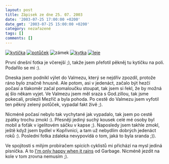 ```yaml
---
layout: post
title: Zápisek ze dne 25. 07. 2003
date: '2003-07-25 17:00:00 +0200'
date_gmt: '2003-07-25 15:00:00 +0200'
category: nezařazené
tags: []
comments: []
---
```

<div >  <a href="/%base_url%/assets/old-images/kyticka.jpg"><img alt="kytička" src="%base_url%/assets/old-images/kyticka_mala.jpg"></a>  <a href="/%base_url%/assets/old-images/potucek.jpg"><img alt="potůček" src="%base_url%/assets/old-images/potucek.jpg"></a>  <img alt="zámek" src="%base_url%/assets/old-images/zamek.jpg">  <a href="/%base_url%/assets/old-images/kytka.jpg"><img alt="kytka" src="%base_url%/assets/old-images/kytka_mala.jpg"></a>  <a href="/%base_url%/assets/old-images/leje.jpg"><img alt="leje" src="%base_url%/assets/old-images/leje_male.jpg"></a>  </div>
<p>První dnešní fotka je včerejší ;), takže jsem přefotil pěkněj tu kytičku na poli. Podařilo se mi :).</p>
<p>Dneska jsem podnikl výlet do Valmezu, který se nejdřív zpozdil, protože ráno bylo značně hnusně.   Ale potom, asi v jedenáct, začalo být hezčí počasí a tlakoměr začal pomaloučku stoupat, tak jsem si řekl,   že by možná aj šlo někam vyjet. Ve Valmezu jsem měl sraza s God.zillou, tak jsme pokecali, prolezli Mezříč a   byla pohoda. Po cestě do Valmezu jsem vyfotil ten pěkný zelený potůček, vypadal fakt živě ;).</p>
<p>Nicméně počasí nebylo tak vychytané jak vypadalo, tak jsem po cestě zpátky trochu zmokl :). Přesněji   jediný suchý kousek celé mé osoby byl mobil a foťák v igelitovém sáčku v kapse ;). Naposledy jsem takhle   zmokl, ještě když jsem bydlel v Kopřivnici, a tam už nebydlím dobrých jedenáct roků :). Poslední fotka zdaleka   nevypovídá o tom, jaká to byla sranda ;)).</p>
<p>Ve spojitosti s milým probíračem spících cyklistů mi přichází na mysl jediná písnička.   A to <a href="art.php?a=when_it_rains.htm">I'm only happy   when it rains</a> od Garbage. Nicméně jezdit na kole v tom zrovna nemusím ;).</p>

